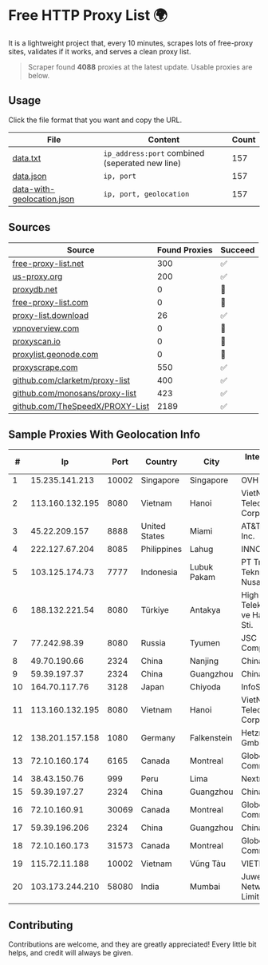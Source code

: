 
# Free HTTP Proxy List 🌍

It is a lightweight project that, every 10 minutes, scrapes lots of free-proxy sites, validates if it works, and serves a clean proxy list.


> Scraper found **4088** proxies at the latest update. Usable proxies are below.

## Usage

Click the file format that you want and copy the URL.


|File|Content|Count|
|----|-------|-----|
|[data.txt](https://raw.githubusercontent.com/themiralay/Proxy-List-World/master/data.txt)|`ip_address:port` combined (seperated new line)|157|
|[data.json](https://raw.githubusercontent.com/themiralay/Proxy-List-World/master/data.json)|`ip, port`|157|
|[data-with-geolocation.json](https://raw.githubusercontent.com/themiralay/Proxy-List-World/master/data-with-geolocation.json)|`ip, port, geolocation`|157|

## Sources

|Source|Found Proxies|Succeed|
|------|-------------|-------|
|[free-proxy-list.net](https://free-proxy-list.net)|300|✅|
|[us-proxy.org](https://www.us-proxy.org)|200|✅|
|[proxydb.net](http://proxydb.net)|0|🚫|
|[free-proxy-list.com](https://free-proxy-list.com/?page=&port=&type%5B%5D=http&type%5B%5D=https&up_time=0&search=Search)|0|🚫|
|[proxy-list.download](https://www.proxy-list.download/HTTP)|26|✅|
|[vpnoverview.com](https://vpnoverview.com/privacy/anonymous-browsing/free-proxy-servers)|0|🚫|
|[proxyscan.io](https://www.proxyscan.io)|0|🚫|
|[proxylist.geonode.com](https://proxylist.geonode.com/api/proxy-list?limit=300&page=1&sort_by=lastChecked&sort_type=desc&protocols=http,https)|0|🚫|
|[proxyscrape.com](https://api.proxyscrape.com/v2/?request=displayproxies&protocol=http&timeout=10000&country=all&ssl=all&anonymity=all)|550|✅|
|[github.com/clarketm/proxy-list](https://raw.githubusercontent.com/clarketm/proxy-list/master/proxy-list-raw.txt)|400|✅|
|[github.com/monosans/proxy-list](https://raw.githubusercontent.com/monosans/proxy-list/main/proxies/http.txt)|423|✅|
|[github.com/TheSpeedX/PROXY-List](https://raw.githubusercontent.com/TheSpeedX/PROXY-List/master/http.txt)|2189|✅|


## Sample Proxies With Geolocation Info

|#|Ip|Port|Country|City|Internet Service Provider|
|-|--|----|-------|----|-------------------------|
|1|15.235.141.213|10002|Singapore|Singapore|OVH SAS|
|2|113.160.132.195|8080|Vietnam|Hanoi|VietNam Post and Telecom Corporation|
|3|45.22.209.157|8888|United States|Miami|AT&T Services, Inc.|
|4|222.127.67.204|8085|Philippines|Lahug|INNOVE|
|5|103.125.174.73|7777|Indonesia|Lubuk Pakam|PT Trinity Teknologi Nusantara|
|6|188.132.221.54|8080|Türkiye|Antakya|High Speed Telekomunikasyon ve Hab. Hiz. Ltd. Sti.|
|7|77.242.98.39|8080|Russia|Tyumen|JSC "Russian Company" LIR|
|8|49.70.190.66|2324|China|Nanjing|Chinanet|
|9|59.39.197.37|2324|China|Guangzhou|Chinanet|
|10|164.70.117.76|3128|Japan|Chiyoda|InfoSphere|
|11|113.160.132.195|8080|Vietnam|Hanoi|VietNam Post and Telecom Corporation|
|12|138.201.157.158|1080|Germany|Falkenstein|Hetzner Online GmbH|
|13|72.10.160.174|6165|Canada|Montreal|GloboTech Communications|
|14|38.43.150.76|999|Peru|Lima|Nextnet SAC|
|15|59.39.197.27|2324|China|Guangzhou|Chinanet|
|16|72.10.160.91|30069|Canada|Montreal|GloboTech Communications|
|17|59.39.196.206|2324|China|Guangzhou|Chinanet|
|18|72.10.160.173|31573|Canada|Montreal|GloboTech Communications|
|19|115.72.11.188|10002|Vietnam|Vũng Tàu|VIETELmetro|
|20|103.173.244.210|58080|India|Mumbai|Juweriyah Networks Private Limited|



## Contributing

Contributions are welcome, and they are greatly appreciated! Every
little bit helps, and credit will always be given.

